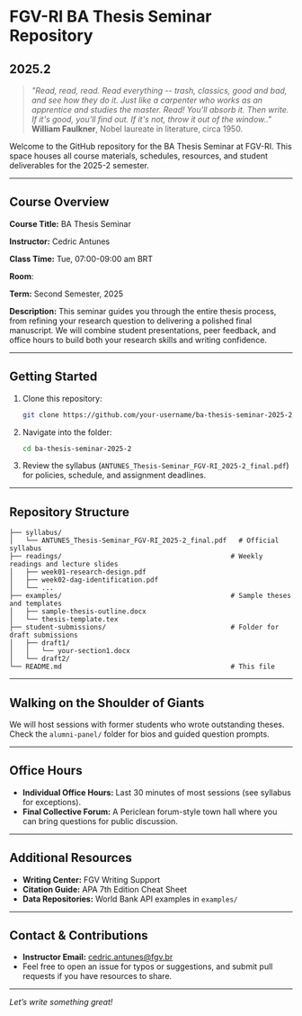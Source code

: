 # FGV-RI BA Thesis Seminar Repository
## 2025.2

> *"Read, read, read. Read everything -- trash, classics, good and bad, and see how they do it. Just like a carpenter who works as an apprentice and studies the master. Read! You'll absorb it. Then write. If it's good, you'll find out. If it's not, throw it out of the window.."* <br>
> **William Faulkner**, Nobel laureate in literature, circa 1950.

Welcome to the GitHub repository for the BA Thesis Seminar at FGV-RI. This space houses all course materials, schedules, resources, and student deliverables for the 2025-2 semester.

---

## Course Overview

**Course Title:** BA Thesis Seminar

**Instructor:** Cedric Antunes

**Class Time:** Tue, 07:00-09:00 am BRT

**Room**: 

**Term:** Second Semester, 2025

**Description:**
This seminar guides you through the entire thesis process, from refining your research question to delivering a polished final manuscript. We will combine student presentations, peer feedback, and office hours to build both your research skills and writing confidence.

---

## Getting Started

1. Clone this repository:
   ```bash
   git clone https://github.com/your-username/ba-thesis-seminar-2025-2.git
   ```
2. Navigate into the folder:
   ```bash
   cd ba-thesis-seminar-2025-2
   ```
3. Review the syllabus (`ANTUNES_Thesis-Seminar_FGV-RI_2025-2_final.pdf`) for policies, schedule, and assignment deadlines.

---

## Repository Structure

```
├── syllabus/
│   └── ANTUNES_Thesis-Seminar_FGV-RI_2025-2_final.pdf   # Official syllabus
├── readings/                                          # Weekly readings and lecture slides
│   ├── week01-research-design.pdf
│   ├── week02-dag-identification.pdf
│   └── ...
├── examples/                                          # Sample theses and templates
│   ├── sample-thesis-outline.docx
│   └── thesis-template.tex
├── student-submissions/                               # Folder for draft submissions
│   ├── draft1/
│   │   └── your-section1.docx
│   └── draft2/
└── README.md                                          # This file
```

---

## Walking on the Shoulder of Giants

We will host sessions with former students who wrote outstanding theses. Check the `alumni-panel/` folder for bios and guided question prompts.

---

## Office Hours

- **Individual Office Hours:** Last 30 minutes of most sessions (see syllabus for exceptions).  
- **Final Collective Forum:** A Periclean forum-style town hall where you can bring questions for public discussion.

---

## Additional Resources

- **Writing Center:** FGV Writing Support  
- **Citation Guide:** APA 7th Edition Cheat Sheet  
- **Data Repositories:** World Bank API examples in `examples/`

---

## Contact & Contributions

- **Instructor Email:** cedric.antunes@fgv.br  
- Feel free to open an issue for typos or suggestions, and submit pull requests if you have resources to share.

---

*Let’s write something great!*
